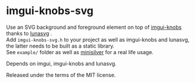 # imgui-knobs-svg

Use an SVG background and foreground element on top of [imgui-knobs](https://github.com/altschuler/imgui-knobs) thanks to [lunasvg](https://github.com/sammycage/lunasvg) .  
Add `imgui-knobs-svg.h` to your project as well as imgui-knobs and lunasvg, the latter needs to be built as a static library.  
See `example/` folder as well as [minisilver](https://github.com/Simon-L/minisilver) for a real life usage.

Depends on imgui, imgui-knobs and lunasvg.

Released under the terms of the MIT license.